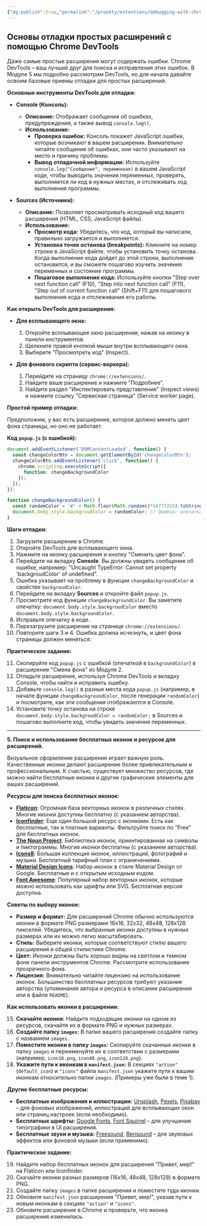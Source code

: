 ```yaml
---
{"dg-publish":true,"permalink":"/proekty/extentions/debugging-with-chrome-dev-tools/","dgPassFrontmatter":true}
---
```




## Основы отладки простых расширений с помощью Chrome DevTools

Даже самые простые расширения могут содержать ошибки. Chrome DevTools – ваш лучший друг для поиска и исправления этих ошибок. В Модуле 5 мы подробно рассмотрим DevTools, но для начала давайте освоим базовые приемы отладки для простых расширений.

**Основные инструменты DevTools для отладки:**

*   **Console (Консоль):**
    *   **Описание:**  Отображает сообщения об ошибках, предупреждения, а также вывод `console.log()`.
    *   **Использование:**
        *   **Проверка ошибок:**  Консоль покажет JavaScript ошибки, которые возникают в вашем расширении. Внимательно читайте сообщения об ошибках, они часто указывают на место и причину проблемы.
        *   **Вывод отладочной информации:**  Используйте `console.log("Сообщение", переменная)` в вашем JavaScript коде, чтобы выводить значения переменных, проверять, выполняется ли код в нужных местах, и отслеживать ход выполнения программы.

*   **Sources (Источники):**
    *   **Описание:**  Позволяет просматривать исходный код вашего расширения (HTML, CSS, JavaScript файлы).
    *   **Использование:**
        *   **Просмотр кода:**  Убедитесь, что код, который вы написали, правильно загружается и выполняется.
        *   **Установка точек останова (breakpoints):**  Кликните на номер строки в JavaScript файле, чтобы установить точку останова. Когда выполнение кода дойдет до этой строки, выполнение остановится, и вы сможете пошагово изучить значения переменных и состояние программы.
        *   **Пошаговое выполнение кода:**  Используйте кнопки "Step over next function call" (F10), "Step into next function call" (F11), "Step out of current function call" (Shift+F11) для пошагового выполнения кода и отслеживания его работы.

**Как открыть DevTools для расширения:**

*   **Для всплывающего окна:**
    1.  Откройте всплывающее окно расширения, нажав на иконку в панели инструментов.
    2.  Щелкните правой кнопкой мыши внутри всплывающего окна.
    3.  Выберите "Просмотреть код" (Inspect).

*   **Для фонового скрипта (сервис-воркера):**
    1.  Перейдите на страницу `chrome://extensions/`.
    2.  Найдите ваше расширение и нажмите "Подробнее".
    3.  Найдите раздел "Инспектировать представления" (Inspect views) и нажмите ссылку "Сервисная страница" (Service worker page).

**Простой пример отладки:**

Предположим, у вас есть расширение, которое должно менять цвет фона страницы, но оно не работает.

**Код `popup.js` (с ошибкой):**

```javascript
document.addEventListener('DOMContentLoaded', function() {
  const changeColorBtn = document.getElementById('changeColorBtn');
  changeColorBtn.addEventListener('click', function() {
    chrome.scripting.executeScript({
      function: changeBackgroundColor
    });
  });
});

function changeBackgroundColor() {
  const randomColor = '#' + Math.floor(Math.random()*16777215).toString(16);
  document.body.style.backgroudColor = randomColor; // Ошибка: опечатка в "backgroundColor"
}
```

**Шаги отладки:**

1.  Загрузите расширение в Chrome.
2.  Откройте DevTools для всплывающего окна.
3.  Нажмите на иконку расширения и кнопку "Сменить цвет фона".
4.  Перейдите на вкладку **Console**. Вы должны увидеть сообщение об ошибке, например: "Uncaught TypeError: Cannot set property 'backgroudColor' of undefined".
5.  Ошибка указывает на проблему в функции `changeBackgroundColor` и свойстве `backgroudColor`.
6.  Перейдите на вкладку **Sources** и откройте файл `popup.js`.
7.  Просмотрите код функции `changeBackgroundColor`. Вы заметите опечатку: `document.body.style.backgroudColor` вместо `document.body.style.backgroundColor`.
8.  Исправьте опечатку в коде.
9.  Перезагрузите расширение на странице `chrome://extensions/`.
10. Повторите шаги 3 и 4. Ошибка должна исчезнуть, и цвет фона страницы должен меняться.

**Практическое задание:**

11.  Скопируйте код `popup.js` с ошибкой (опечаткой в `backgroundColor`) в расширение "Смена фона" из Модуля 2.
12.  Отладьте расширение, используя Chrome DevTools и вкладку Console, чтобы найти и исправить ошибку.
13.  Добавьте `console.log()` в разные места кода `popup.js` (например, в начале функции `changeBackgroundColor`, после генерации `randomColor`) и посмотрите, как эти сообщения отображаются в Console.
14.  Установите точку останова на строке `document.body.style.backgroudColor = randomColor;` в Sources и пошагово выполните код, чтобы увидеть значения переменных.

---

**5. Поиск и использование бесплатных иконок и ресурсов для расширений.**

Визуальное оформление расширения играет важную роль. Качественные иконки делают расширение более привлекательным и профессиональным. К счастью, существует множество ресурсов, где можно найти бесплатные иконки и другие графические элементы для ваших расширений.

**Ресурсы для поиска бесплатных иконок:**

*   **[Flaticon](https://www.flaticon.com/)**: Огромная база векторных иконок в различных стилях. Многие иконки доступны бесплатно (с указанием авторства).
*   **[Iconfinder](https://www.iconfinder.com/)**: Еще один большой ресурс с иконками. Есть как бесплатные, так и платные варианты. Фильтруйте поиск по "Free" для бесплатных иконок.
*   **[The Noun Project](https://thenounproject.com/)**: Библиотека иконок, ориентированная на символы и пиктограммы. Многие иконки бесплатны (с указанием авторства).
*   **[Icons8](https://icons8.com/)**:  Большая коллекция иконок, иллюстраций, фотографий и музыки. Бесплатный тарифный план с ограничениями.
*   **[Material Design Icons](https://materialdesignicons.com/)**: Набор иконок в стиле Material Design от Google. Бесплатные и с открытым исходным кодом.
*   **[Font Awesome](https://fontawesome.com/)**: Популярный набор векторных иконок, которые можно использовать как шрифты или SVG. Бесплатная версия доступна.

**Советы по выбору иконок:**

*   **Размер и формат:**  Для расширений Chrome обычно используются иконки в формате PNG размерами 16x16, 32x32, 48x48, 128x128 пикселей. Убедитесь, что выбранные иконки доступны в нужных размерах или их можно легко масштабировать.
*   **Стиль:**  Выберите иконки, которые соответствуют стилю вашего расширения и общей стилистике Chrome.
*   **Цвет:**  Иконки должны быть хорошо видны на светлом и темном фоне панели инструментов Chrome. Рассмотрите использование прозрачного фона.
*   **Лицензия:**  Внимательно читайте лицензию на использование иконок. Большинство бесплатных ресурсов требуют указания авторства (упоминания автора и ресурса в описании расширения или в файле `README`).

**Как использовать иконки в расширении:**

15.  **Скачайте иконки:**  Найдите подходящие иконки на одном из ресурсов, скачайте их в формате PNG и нужных размерах.
16.  **Создайте папку `images`:**  В папке вашего расширения создайте папку с названием `images`.
17.  **Поместите иконки в папку `images`:**  Скопируйте скачанные иконки в папку `images` и переименуйте их в соответствии с размерами (например, `icon16.png`, `icon48.png`, `icon128.png`).
18.  **Укажите пути к иконкам в `manifest.json`:**  В секциях `"action"` (`default_icon`) и `"icons"` файла `manifest.json` укажите пути к вашим иконкам относительно папки `images`. (Примеры уже были в теме 1).

**Другие бесплатные ресурсы:**

*   **Бесплатные изображения и иллюстрации:** [Unsplash](https://unsplash.com/), [Pexels](https://www.pexels.com/), [Pixabay](https://pixabay.com/) – для фоновых изображений, иллюстраций для всплывающих окон или страниц настроек (если необходимо).
*   **Бесплатные шрифты:** [Google Fonts](https://fonts.google.com/), [Font Squirrel](https://www.fontsquirrel.com/) – для улучшения типографики в UI расширения.
*   **Бесплатные звуки и музыка:** [Freesound](https://freesound.org/), [Bensound](https://www.bensound.com/) – для звуковых эффектов или фоновой музыки (если применимо).

**Практическое задание:**

19.  Найдите набор бесплатных иконок для расширения "Привет, мир!" на Flaticon или Iconfinder.
20.  Скачайте иконки разных размеров (16x16, 48x48, 128x128) в формате PNG.
21.  Создайте папку `images` в папке расширения и поместите туда иконки.
22.  Обновите `manifest.json` расширения "Привет, мир!", указав пути к новым иконкам в секциях `"action"` и `"icons"`.
23.  Обновите расширение в Chrome и проверьте, что иконка расширения изменилась.
